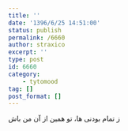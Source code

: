 ```yaml
---
title: ''
date: '1396/6/25 14:51:00'
status: publish
permalink: /6660
author: straxico
excerpt: ''
type: post
id: 6660
category:
    - tytomood
tag: []
post_format: []
---
```

ز تمام بودنی ها، تو همین از آن من باش